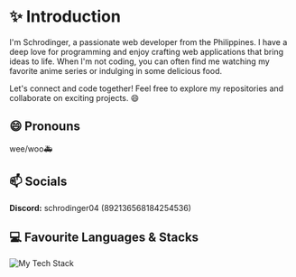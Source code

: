 <h1>✨ Introduction</h1>

I'm Schrodinger, a passionate web developer from the Philippines. I have a deep love for programming and enjoy crafting web applications that bring ideas to life. When I'm not coding, you can often find me watching my favorite anime series or indulging in some delicious food. 

Let's connect and code together! Feel free to explore my repositories and collaborate on exciting projects. 😄

<h2>😄 Pronouns</h2>
wee/woo🚑

<h2>📫 Socials </h2>
<b>Discord:</b> schrodinger04 (892136568184254536)




<h2>💻 Favourite Languages & Stacks </h2>

![My Tech Stack](https://github-readme-tech-stack.vercel.app/api/cards?align=center&lineCount=2&width=600&hideTitle=true&bg=%230D1117&badge=%23161B22&border=%2321262D&titleColor=%2358A6FF&line1=html5%2Chtml5%2CE34F26%3Bcss3%2Ccss3%2C1572B6%3BJavascript%2CJavascript%2CF7DF1E%3BReact%2CReact%2C61DAFB%3BNext.JS%2CNext.JS%2C000000%3B&line2=PHP%2CPHP%2C777BB4%3BRedis%2CRedis%2CDC382D%3BDocker%2CDocker%2C2496ED%3B)

<!--
**schrodinger04/schrodinger04** is a ✨ _special_ ✨ repository because its `README.md` (this file) appears on your GitHub profile.

Here are some ideas to get you started:

- 🔭 I’m currently working on ...
- 🌱 I’m currently learning ...
- 👯 I’m looking to collaborate on ...
- 🤔 I’m looking for help with ...
- 💬 Ask me about ...
- 📫 How to reach me: ...
- 😄 Pronouns: ...
- ⚡ Fun fact: ...
-->
